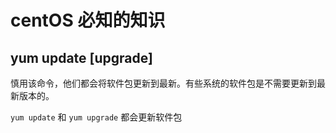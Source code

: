 # centOS 必知的知识


## yum update [upgrade]

慎用该命令，他们都会将软件包更新到最新。有些系统的软件包是不需要更新到最新版本的。

`yum update` 和 `yum upgrade` 都会更新软件包 

